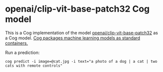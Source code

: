 # openai/clip-vit-base-patch32 Cog model

This is a Cog implementation of the model [openai/clip-vit-base-patch32](https://huggingface.co/openai/clip-vit-base-patch32) as a Cog model. [Cog packages machine learning models as standard containers.](https://github.com/replicate/cog)

Run a prediction:

    cog predict -i image=@cat.jpg -i text="a photo of a dog | a cat | two cats with remote controls"
